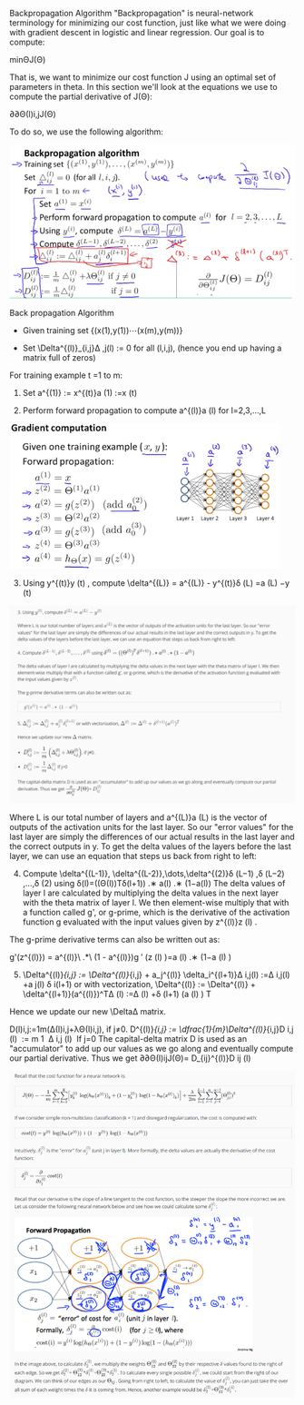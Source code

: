 Backpropagation Algorithm
"Backpropagation" is neural-network terminology for minimizing our cost function, just like what we were doing with gradient descent in logistic and linear regression. Our goal is to compute:

minΘJ(Θ)

That is, we want to minimize our cost function J using an optimal set of parameters in theta. In this section we'll look at the equations we use to compute the partial derivative of J(Θ):

∂∂Θ(l)i,jJ(Θ)

To do so, we use the following algorithm:

![011.png](011.png)

Back propagation Algorithm

* Given training set {(x(1),y(1))⋯(x(m),y(m))}

* Set \Delta^{(l)}_{i,j}Δ ,j(l)  := 0 for all (l,i,j), (hence you end up having a matrix full of zeros)

For training example t =1 to m:

1. Set a^{(1)} := x^{(t)}a 
(1)
 :=x 
(t)

2.  Perform forward propagation to compute a^{(l)}a 
(l)
  for l=2,3,…,L

![012.png](012.png)

3. Using y^{(t)}y 
(t)
 , compute \delta^{(L)} = a^{(L)} - y^{(t)}δ 
(L)
 =a 
(L)
 −y 
(t)
 
![013.png](013.png)

Where L is our total number of layers and a^{(L)}a 
(L)
  is the vector of outputs of the activation units for the last layer. So our "error values" for the last layer are simply the differences of our actual results in the last layer and the correct outputs in y. To get the delta values of the layers before the last layer, we can use an equation that steps us back from right to left:

4. Compute \delta^{(L-1)}, \delta^{(L-2)},\dots,\delta^{(2)}δ 
(L−1)
 ,δ 
(L−2)
 ,…,δ 
(2)
  using δ(l)=((Θ(l))Tδ(l+1)) .∗ a(l) .∗ (1−a(l))
The delta values of layer l are calculated by multiplying the delta values in the next layer with the theta matrix of layer l. We then element-wise multiply that with a function called g', or g-prime, which is the derivative of the activation function g evaluated with the input values given by z^{(l)}z 
(l)
 .

The g-prime derivative terms can also be written out as:

g'(z^{(l)}) = a^{(l)}\ .*\ (1 - a^{(l)})g ′ (z (l) )=a (l)  .∗ (1−a (l) )

5. \Delta^{(l)}_{i,j} := \Delta^{(l)}_{i,j} + a_j^{(l)} \delta_i^{(l+1)}Δ 
i,j(l)​	 :=Δ i,j(l)​	 +a j(l)​	 δ i(l+1)​	 or with vectorization, \Delta^{(l)} := \Delta^{(l)} + \delta^{(l+1)}(a^{(l)})^TΔ (l) :=Δ (l) +δ (l+1) (a (l) ) T 

Hence we update our new \DeltaΔ matrix.

D(l)i,j:=1m(Δ(l)i,j+λΘ(l)i,j), if j≠0.
D^{(l)}_{i,j} := \dfrac{1}{m}\Delta^{(l)}_{i,j}D 
i,j
(l)
​	 := 
m
1
​	 Δ 
i,j
(l)
​	  If j=0
The capital-delta matrix D is used as an "accumulator" to add up our values as we go along and eventually compute our partial derivative. Thus we get ∂∂Θ(l)ijJ(Θ)= D_{ij}^{(l)}D 
ij
(l)
​	

![014.png](014.png)
